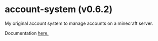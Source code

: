 # account-system (v0.6.2)
My original account system to manage accounts on a minecraft server.

Documentation [here.](https://github.com/Azodox/account-system/wiki)
